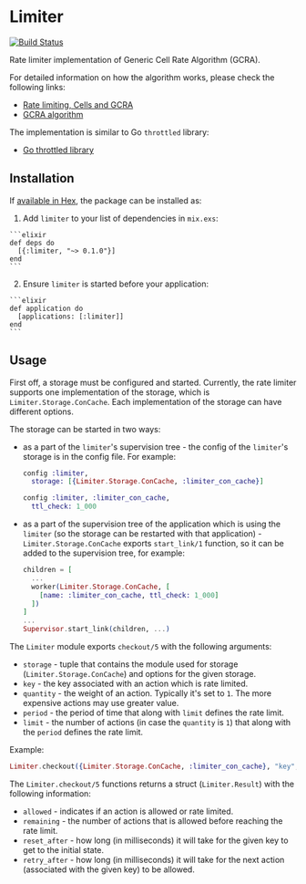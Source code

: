 # Limiter

[![Build Status](https://travis-ci.org/jur0/limiter.svg?branch=master)](https://travis-ci.org/jur0/limiter)

Rate limiter implementation of Generic Cell Rate Algorithm (GCRA).

For detailed information on how the algorithm works, please check the following
links:

  * [Rate limiting, Cells and GCRA](https://brandur.org/rate-limiting)
  * [GCRA algorithm](https://en.wikipedia.org/wiki/Generic_cell_rate_algorithm)

The implementation is similar to Go `throttled` library:

  * [Go throttled library](https://github.com/throttled/throttled)

## Installation

If [available in Hex](https://hex.pm/docs/publish), the package can be installed as:

  1. Add `limiter` to your list of dependencies in `mix.exs`:

    ```elixir
    def deps do
      [{:limiter, "~> 0.1.0"}]
    end
    ```

  2. Ensure `limiter` is started before your application:

    ```elixir
    def application do
      [applications: [:limiter]]
    end
    ```

## Usage

First off, a storage must be configured and started. Currently, the rate
limiter supports one implementation of the storage, which is
`Limiter.Storage.ConCache`. Each implementation of the storage can have
different options.

The storage can be started in two ways:

  * as a part of the `limiter`'s supervision tree - the config of the
  `limiter`'s storage is in the config file. For example:

    ```elixir
    config :limiter,
      storage: [{Limiter.Storage.ConCache, :limiter_con_cache}]

    config :limiter, :limiter_con_cache,
      ttl_check: 1_000
    ```

  * as a part of the supervision tree of the application which is using the
  `limiter` (so the storage can be restarted with that application) -
  `Limiter.Storage.ConCache` exports `start_link/1` function, so it can be
  added to the supervision tree, for example:

    ```elixir
    children = [
      ...
      worker(Limiter.Storage.ConCache, [
        [name: :limiter_con_cache, ttl_check: 1_000]
      ])
    ]
    ...
    Supervisor.start_link(children, ...)
    ```

The `Limiter` module exports `checkout/5` with the following arguments:

  * `storage` - tuple that contains the module used for storage
  (`Limiter.Storage.ConCache`) and options for the given storage.
  * `key` - the key associated with an action which is rate limited.
  * `quantity` - the weight of an action. Typically it's set to `1`. The more
  expensive actions may use greater value.
  * `period` -  the period of time that along with `limit` defines the rate
  limit.
  * `limit` - the number of actions (in case the `quantity` is `1`) that
  along with the `period` defines the rate limit.

Example:

```elixir
Limiter.checkout({Limiter.Storage.ConCache, :limiter_con_cache}, "key", 1, 10_000, 5)
```

The `Limiter.checkout/5` functions returns a struct (`Limiter.Result`) with the
following information:

  * `allowed` - indicates if an action is allowed or rate limited.
  * `remaining` - the number of actions that is allowed before reaching the rate
  limit.
  * `reset_after` - how long (in milliseconds) it will take for the given key
  to get to the initial state.
  * `retry_after` -  how long (in milliseconds) it will take for the next
  action (associated with the given key) to be allowed.
